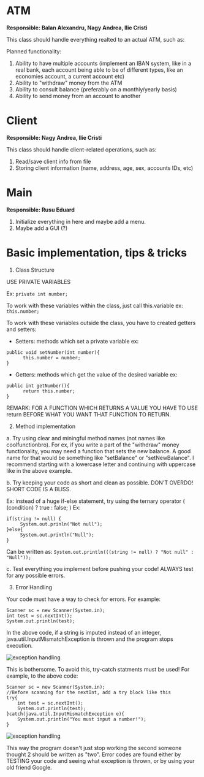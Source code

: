 # ATM

**Responsible: Balan Alexandru, Nagy Andrea, Ilie Cristi**

This class should handle everything realted to an actual ATM, such as: 

Planned functionality: 
1. Ability to have multiple accounts (implement an IBAN system, like in a real bank, each account being able to be of different types, like an economies account, a current account etc)
2. Ability to "withdraw" money from the ATM 
3. Ability to consult balance (preferably on a monthly/yearly basis)
4. Ability to send money from an account to another

# Client
**Responsible: Nagy Andrea, Ilie Cristi**

This class should handle client-related operations, such as:

1. Read/save client info from file
2. Storing client information (name, address, age, sex, accounts IDs, etc)

# Main
**Responsible: Rusu Eduard**

1. Initialize everything in here and maybe add a menu. 
2. Maybe add a GUI (?)


# Basic implementation, tips & tricks

1. Class Structure


USE PRIVATE VARIABLES

Ex: `private int number;`

To work with these variables within the class, just call this.variable
ex: `this.number;`

To work with these variables outside the class, you have to created getters and setters:

- Setters: methods which set a private variable 
ex: 
```
public void setNumber(int number){
      this.number = number;
}
```

- Getters: methods which get the value of the desired variable
ex:
```
public int getNumber(){
      return this.number;
}
```

REMARK: FOR A FUNCTION WHICH RETURNS A VALUE YOU HAVE TO USE return BEFORE WHAT YOU WANT THAT FUNCTION TO RETURN.

2. Method implementation


a. Try using clear and miningful method names (not names like coolfunctionbro). 
For ex, if you write a part of the "withdraw" money functionality, you may need a function that sets the new balance.
A good name for that would be something like "setBalance" or "setNewBalance". 
I recommend starting with a lowercase letter and continuing with uppercase like in the above example.
 
b. Try keeping your code as short and clean as possible. DON'T OVERDO! SHORT CODE IS A BLISS.

Ex: instead of a huge if-else statement, try using the ternary operator ( (condition) ? true : false; ) 
Ex: 
```
if(string != null) {
     System.out.prinln("Not null");
}else{ 
     System.out.println("Null");
}
```
Can be written as:
`System.out.println(((string != null) ? "Not null" : "Null"));`

c. Test everything you implement before pushing your code! ALWAYS test for any possible errors.

3. Error Handling


Your code must have a way to check for errors.
For example:
```
Scanner sc = new Scanner(System.in);
int test = sc.nextInt();
System.out.println(test);
```

In the above code, if a string is imputed instead of an integer, java.util.InputMismatchException is thrown and the program stops execution.


![exception handling](http://alexbam.me/imgs/1.png)

This is bothersome.
To avoid this, try-catch statments must be used!
For example, to the above code:
```	
Scanner sc = new Scanner(System.in);
//Before scanning for the nextInt, add a try block like this
try{
	int test = sc.nextInt();
	System.out.println(test);
}catch(java.util.InputMismatchException e){
	System.out.println("You must input a number!");
}
```

![exception handling](http://alexbam.me/imgs/2.png)

This way the program doesn't just stop working the second someone thought 2 should be written as "two".
Error codes are found either by TESTING your code and seeing what exception is thrown, or by using your old friend Google.


